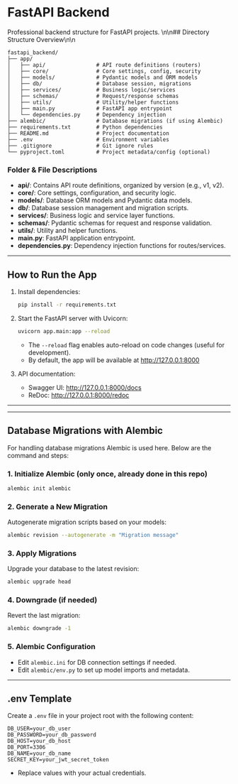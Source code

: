 # FastAPI Backend

Professional backend structure for FastAPI projects.
\n\n## Directory Structure Overview\n\n
```
fastapi_backend/
├── app/
│   ├── api/                # API route definitions (routers)
│   ├── core/               # Core settings, config, security
│   ├── models/             # Pydantic models and ORM models
│   ├── db/                 # Database session, migrations
│   ├── services/           # Business logic/services
│   ├── schemas/            # Request/response schemas
│   ├── utils/              # Utility/helper functions
│   ├── main.py             # FastAPI app entrypoint
│   └── dependencies.py     # Dependency injection
├── alembic/                # Database migrations (if using Alembic)
├── requirements.txt        # Python dependencies
├── README.md               # Project documentation
├── .env                    # Environment variables
├── .gitignore              # Git ignore rules
└── pyproject.toml          # Project metadata/config (optional)
```

### Folder & File Descriptions

  - **api/**: Contains API route definitions, organized by version (e.g., v1, v2).
  - **core/**: Core settings, configuration, and security logic.
  - **models/**: Database ORM models and Pydantic data models.
  - **db/**: Database session management and migration scripts.
  - **services/**: Business logic and service layer functions.
  - **schemas/**: Pydantic schemas for request and response validation.
  - **utils/**: Utility and helper functions.
  - **main.py**: FastAPI application entrypoint.
  - **dependencies.py**: Dependency injection functions for routes/services.

---

## How to Run the App

1. Install dependencies:
   ```bash
   pip install -r requirements.txt
   ```

2. Start the FastAPI server with Uvicorn:
   ```bash
   uvicorn app.main:app --reload
   ```
   - The `--reload` flag enables auto-reload on code changes (useful for development).
   - By default, the app will be available at http://127.0.0.1:8000

3. API documentation:
   - Swagger UI: http://127.0.0.1:8000/docs
   - ReDoc: http://127.0.0.1:8000/redoc

---


---

## Database Migrations with Alembic

For handling database migrations Alembic is used here. Below are the command and steps:

### 1. Initialize Alembic (only once, already done in this repo)
```bash
alembic init alembic
```

### 2. Generate a New Migration
Autogenerate migration scripts based on your models:
```bash
alembic revision --autogenerate -m "Migration message"
```

### 3. Apply Migrations
Upgrade your database to the latest revision:
```bash
alembic upgrade head
```

### 4. Downgrade (if needed)
Revert the last migration:
```bash
alembic downgrade -1
```

### 5. Alembic Configuration
- Edit `alembic.ini` for DB connection settings if needed.
- Edit `alembic/env.py` to set up model imports and metadata.

---

## .env Template

Create a `.env` file in your project root with the following content:

```env
DB_USER=your_db_user
DB_PASSWORD=your_db_password
DB_HOST=your_db_host
DB_PORT=3306
DB_NAME=your_db_name
SECRET_KEY=your_jwt_secret_token
```

- Replace values with your actual credentials.


